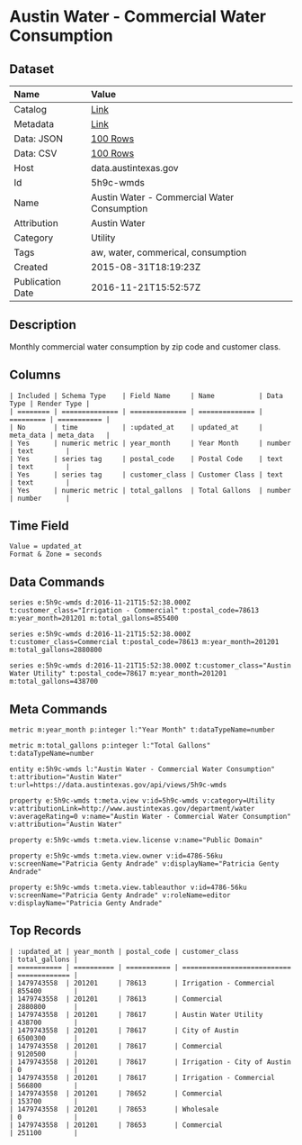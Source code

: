 # Austin Water - Commercial Water Consumption

## Dataset

| Name | Value |
| :--- | :---- |
| Catalog | [Link](https://catalog.data.gov/dataset/austin-water-commercial-water-consumption) |
| Metadata | [Link](https://data.austintexas.gov/api/views/5h9c-wmds) |
| Data: JSON | [100 Rows](https://data.austintexas.gov/api/views/5h9c-wmds/rows.json?max_rows=100) |
| Data: CSV | [100 Rows](https://data.austintexas.gov/api/views/5h9c-wmds/rows.csv?max_rows=100) |
| Host | data.austintexas.gov |
| Id | 5h9c-wmds |
| Name | Austin Water - Commercial Water Consumption |
| Attribution | Austin Water |
| Category | Utility |
| Tags | aw, water, commerical, consumption |
| Created | 2015-08-31T18:19:23Z |
| Publication Date | 2016-11-21T15:52:57Z |

## Description

Monthly commercial water consumption by zip code and customer class.

## Columns

```ls
| Included | Schema Type    | Field Name     | Name           | Data Type | Render Type |
| ======== | ============== | ============== | ============== | ========= | =========== |
| No       | time           | :updated_at    | updated_at     | meta_data | meta_data   |
| Yes      | numeric metric | year_month     | Year Month     | number    | text        |
| Yes      | series tag     | postal_code    | Postal Code    | text      | text        |
| Yes      | series tag     | customer_class | Customer Class | text      | text        |
| Yes      | numeric metric | total_gallons  | Total Gallons  | number    | number      |
```

## Time Field

```ls
Value = updated_at
Format & Zone = seconds
```

## Data Commands

```ls
series e:5h9c-wmds d:2016-11-21T15:52:38.000Z t:customer_class="Irrigation - Commercial" t:postal_code=78613 m:year_month=201201 m:total_gallons=855400

series e:5h9c-wmds d:2016-11-21T15:52:38.000Z t:customer_class=Commercial t:postal_code=78613 m:year_month=201201 m:total_gallons=2880800

series e:5h9c-wmds d:2016-11-21T15:52:38.000Z t:customer_class="Austin Water Utility" t:postal_code=78617 m:year_month=201201 m:total_gallons=438700
```

## Meta Commands

```ls
metric m:year_month p:integer l:"Year Month" t:dataTypeName=number

metric m:total_gallons p:integer l:"Total Gallons" t:dataTypeName=number

entity e:5h9c-wmds l:"Austin Water - Commercial Water Consumption" t:attribution="Austin Water" t:url=https://data.austintexas.gov/api/views/5h9c-wmds

property e:5h9c-wmds t:meta.view v:id=5h9c-wmds v:category=Utility v:attributionLink=http://www.austintexas.gov/department/water v:averageRating=0 v:name="Austin Water - Commercial Water Consumption" v:attribution="Austin Water"

property e:5h9c-wmds t:meta.view.license v:name="Public Domain"

property e:5h9c-wmds t:meta.view.owner v:id=4786-56ku v:screenName="Patricia Genty Andrade" v:displayName="Patricia Genty Andrade"

property e:5h9c-wmds t:meta.view.tableauthor v:id=4786-56ku v:screenName="Patricia Genty Andrade" v:roleName=editor v:displayName="Patricia Genty Andrade"
```

## Top Records

```ls
| :updated_at | year_month | postal_code | customer_class              | total_gallons | 
| =========== | ========== | =========== | =========================== | ============= | 
| 1479743558  | 201201     | 78613       | Irrigation - Commercial     | 855400        | 
| 1479743558  | 201201     | 78613       | Commercial                  | 2880800       | 
| 1479743558  | 201201     | 78617       | Austin Water Utility        | 438700        | 
| 1479743558  | 201201     | 78617       | City of Austin              | 6500300       | 
| 1479743558  | 201201     | 78617       | Commercial                  | 9120500       | 
| 1479743558  | 201201     | 78617       | Irrigation - City of Austin | 0             | 
| 1479743558  | 201201     | 78617       | Irrigation - Commercial     | 566800        | 
| 1479743558  | 201201     | 78652       | Commercial                  | 153700        | 
| 1479743558  | 201201     | 78653       | Wholesale                   | 0             | 
| 1479743558  | 201201     | 78653       | Commercial                  | 251100        | 
```